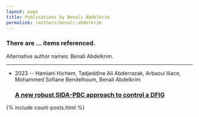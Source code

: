 ```yaml
---
layout: page
title: Publications by Benali Abdelkrim
permalink: /authors/benali-abdelkrim
---
```


<h3 id="number-posts">There are ... items referenced.</h3>
<p id='info-authors'>Alternative author names: Benali Abdelkrim.</p>
<hr />
<ul class="post-list">
<li><span class='post-meta'>2023 -- Hamiani Hichem, Tadjeddine Ali Abderrazak, Arbaoui Iliace, Mohammed Sofiane Bendelhoum, Benali Abdelkrim</span><h3><a class='post-link' href="{{ site.baseurl }}/a-new-robust-sida-pbc-approach-to-control-a-dfig">A new robust SIDA-PBC approach to control a DFIG</a></h3></li>

</ul>
{% include count-posts.html %}
